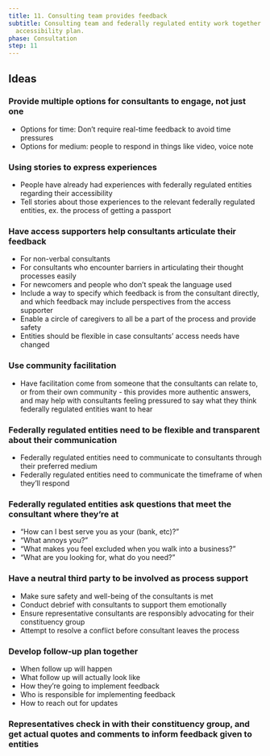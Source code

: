 ```yaml
---
title: 11. Consulting team provides feedback
subtitle: Consulting team and federally regulated entity work together on their
  accessibility plan.
phase: Consultation
step: 11
---
```

## Ideas

### Provide multiple options for consultants to engage, not just one

* Options for time: Don’t require real-time feedback to avoid time pressures
* Options for medium: people to respond in things like video, voice note

### Using stories to express experiences

* People have already had experiences with federally regulated entities regarding their accessibility
* Tell stories about those experiences to the relevant federally regulated entities, ex. the process of getting a passport

### Have access supporters help consultants articulate their feedback

* For non-verbal consultants
* For consultants who encounter barriers in articulating their thought processes easily
* For newcomers and people who don’t speak the language used
* Include a way to specify which feedback is from the consultant directly, and which feedback may include perspectives from the access supporter
* Enable a circle of caregivers to all be a part of the process and provide safety 
* Entities should be flexible in case consultants’ access needs have changed

### Use community facilitation

* Have facilitation come from someone that the consultants can relate to, or from their own community - this provides more authentic answers, and may help with consultants feeling pressured to say what they think federally regulated entities want to hear

### Federally regulated entities need to be flexible and transparent about their communication

* Federally regulated entities need to communicate to consultants through their preferred medium
* Federally regulated entities need to communicate the timeframe of when they’ll respond

### Federally regulated entities ask questions that meet the consultant where they’re at

* “How can I best serve you as your (bank, etc)?”
* “What annoys you?”
* “What makes you feel excluded when you walk into a business?”
* “What are you looking for, what do you need?”

### Have a neutral third party to be involved as process support

* Make sure safety and well-being of the consultants is met
* Conduct debrief with consultants to support them emotionally
* Ensure representative consultants are responsibly advocating for their constituency group
* Attempt to resolve a conflict before consultant leaves the process

### Develop follow-up plan together

* When follow up will happen
* What follow up will actually look like
* How they’re going to implement feedback
* Who is responsible for implementing feedback
* How to reach out for updates

### Representatives check in with their constituency group, and get actual quotes and comments to inform feedback given to entities